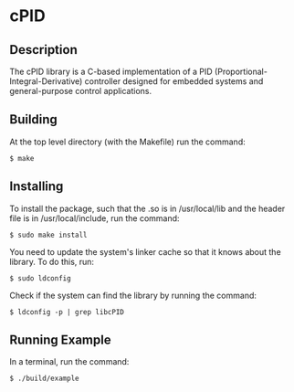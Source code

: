 # cPID

## Description
The cPID library is a C-based implementation of a PID (Proportional-Integral-Derivative) controller designed for embedded systems and general-purpose control applications.

## Building
At the top level directory (with the Makefile) run the command:

    $ make
    

## Installing
To install the package, such that the .so is in /usr/local/lib and the header file is in /usr/local/include, run the command: 
    
    $ sudo make install

You need to update the system's linker cache so that it knows about the library. To do this, run: 
    
    $ sudo ldconfig

Check if the system can find the library by running the command: 

    $ ldconfig -p | grep libcPID

## Running Example
In a terminal, run the command: 

    $ ./build/example
